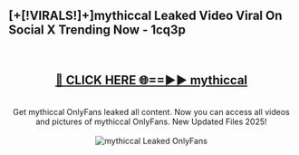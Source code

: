 <h2>[+[!VIRALS!]+]mythiccal Leaked Video Viral On Social X Trending Now - 1cq3p</h2>
<br>
<div align="center">
<h2><a href="https://libra.edu.pl?mythiccal" rel="nofollow">🔴 CLICK HERE 🌐==►► mythiccal</a></h2>
<br>
Get mythiccal OnlyFans leaked all content. Now you can access all videos and pictures of mythiccal OnlyFans. New Updated Files 2025!
<br>
<br>
<a href="https://libra.edu.pl?mythiccal" rel="nofollow" data-target="animated-image.originalLink"><img src="https://i.ibb.co.com/WyWwxjT/player-gif2.gif" alt="mythiccal Leaked OnlyFans" style="max-width: 100%; display: inline-block;" data-target="animated-image.originalImage"></a>
</div>
<br>